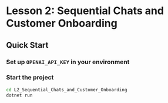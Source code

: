 # Lesson 2: Sequential Chats and Customer Onboarding

## Quick Start
### Set up `OPENAI_API_KEY` in your environment

### Start the project
```bash
cd L2_Sequential_Chats_and_Customer_Onboarding
dotnet run
```